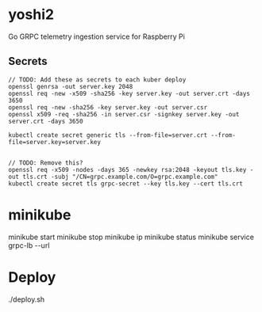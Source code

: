 # yoshi2
Go GRPC telemetry ingestion service for Raspberry Pi 

## Secrets
```
// TODO: Add these as secrets to each kuber deploy
openssl genrsa -out server.key 2048
openssl req -new -x509 -sha256 -key server.key -out server.crt -days 3650
openssl req -new -sha256 -key server.key -out server.csr
openssl x509 -req -sha256 -in server.csr -signkey server.key -out server.crt -days 3650

kubectl create secret generic tls --from-file=server.crt --from-file=server.key=server.key


// TODO: Remove this?
openssl req -x509 -nodes -days 365 -newkey rsa:2048 -keyout tls.key -out tls.crt -subj "/CN=grpc.example.com/O=grpc.example.com"
kubectl create secret tls grpc-secret --key tls.key --cert tls.crt
```

# minikube
minikube start
minikube stop
minikube ip
minikube status
minikube service grpc-lb --url

# Deploy
./deploy.sh
